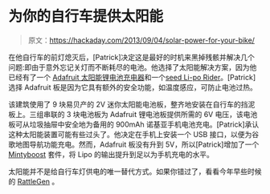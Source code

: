 # 为你的自行车提供太阳能

> 原文：<https://hackaday.com/2013/09/04/solar-power-for-your-bike/>

在他自行车的前灯熄灭后，[Patrick]决定这是最好的时机来黑掉残骸并解决几个问题:即由于意外忘记关灯而不断耗尽的电池。他选择了太阳能解决方案，因为他已经有了一个 [Adafruit 太阳能锂电池充电器](https://www.adafruit.com/products/390)和一个[seed Li-po Rider](http://www.seeedstudio.com/depot/lipo-rider-p-710.html)。[Patrick]选择 Adafruit 板是因为它具有额外的安全功能，如温度感应，可防止电池过热。

该建筑使用了 9 块易贝产的 2V 迷你太阳能电池板，整齐地安装在自行车的挡泥板上。三组串联的 3 块电池板为 Adafruit 锂电池板提供所需的 6V 电压，该电池板可从垃圾抽屉中安全地为备用的 900mAh 诺基亚手机电池充电。[Patrick]承认这种太阳能装置可能有些过头了。他决定在手机上安装一个 USB 接口，以便为谷歌地图导航功能充电。然而，Adafruit 板没有升到 5V，所以[Patrick]增加了一个 [Mintyboost](https://www.adafruit.com/products/14) 套件，将 Lipo 的输出提升到足以为手机充电的水平。

太阳能并不是给自行车灯供电的唯一替代方式。如果你错过了，看看今年早些时候的 [RattleGen](http://hackaday.com/2013/04/23/rattle-generator-is-a-new-type-of-dynamo-for-a-bicycle/ "Rattle generator is a new type of dynamo for a bicycle") 。